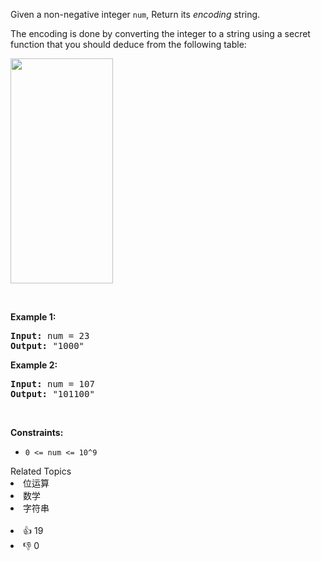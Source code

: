 <p>Given a non-negative integer <code>num</code>, Return its <em>encoding</em> string.</p>

<p>The encoding is done by converting the integer to a string using a secret function that you should deduce from the following table:</p>

<p><img alt="" src="https://assets.leetcode.com/uploads/2019/06/21/encode_number.png" style="width: 164px; height: 360px;" /></p>

<p>&nbsp;</p>
<p><strong>Example 1:</strong></p>

<pre>
<strong>Input:</strong> num = 23
<strong>Output:</strong> &quot;1000&quot;
</pre>

<p><strong>Example 2:</strong></p>

<pre>
<strong>Input:</strong> num = 107
<strong>Output:</strong> &quot;101100&quot;
</pre>

<p>&nbsp;</p>
<p><strong>Constraints:</strong></p>

<ul>
	<li><code>0 &lt;= num &lt;= 10^9</code></li>
</ul><div><div>Related Topics</div><div><li>位运算</li><li>数学</li><li>字符串</li></div></div><br><div><li>👍 19</li><li>👎 0</li></div>